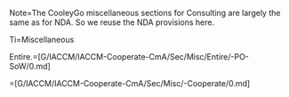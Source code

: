 Note=The CooleyGo miscellaneous sections for Consulting are largely the same as for NDA.  So we reuse the NDA provisions here.

Ti=Miscellaneous

Entire.=[G/IACCM/IACCM-Cooperate-CmA/Sec/Misc/Entire/-PO-SoW/0.md] 

=[G/IACCM/IACCM-Cooperate-CmA/Sec/Misc/-Cooperate/0.md]
